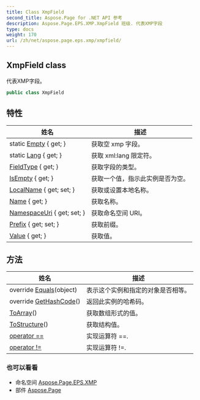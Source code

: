 ```yaml
---
title: Class XmpField
second_title: Aspose.Page for .NET API 参考
description: Aspose.Page.EPS.XMP.XmpField 班级. 代表XMP字段
type: docs
weight: 170
url: /zh/net/aspose.page.eps.xmp/xmpfield/
---
```

## XmpField class

代表XMP字段。

```csharp
public class XmpField
```

## 特性

| 姓名 | 描述 |
| --- | --- |
| static [Empty](../../aspose.page.eps.xmp/xmpfield/empty/) { get; } | 获取空 xmp 字段。 |
| static [Lang](../../aspose.page.eps.xmp/xmpfield/lang/) { get; } | 获取 xml:lang 限定符。 |
| [FieldType](../../aspose.page.eps.xmp/xmpfield/fieldtype/) { get; } | 获取字段的类型。 |
| [IsEmpty](../../aspose.page.eps.xmp/xmpfield/isempty/) { get; } | 获取一个值，指示此实例是否为空。 |
| [LocalName](../../aspose.page.eps.xmp/xmpfield/localname/) { get; set; } | 获取或设置本地名称。 |
| [Name](../../aspose.page.eps.xmp/xmpfield/name/) { get; } | 获取名称。 |
| [NamespaceUri](../../aspose.page.eps.xmp/xmpfield/namespaceuri/) { get; set; } | 获取命名空间 URI。 |
| [Prefix](../../aspose.page.eps.xmp/xmpfield/prefix/) { get; set; } | 获取前缀。 |
| [Value](../../aspose.page.eps.xmp/xmpfield/value/) { get; } | 获取值。 |

## 方法

| 姓名 | 描述 |
| --- | --- |
| override [Equals](../../aspose.page.eps.xmp/xmpfield/equals/)(object) | 表示这个实例和指定的对象是否相等。 |
| override [GetHashCode](../../aspose.page.eps.xmp/xmpfield/gethashcode/)() | 返回此实例的哈希码。 |
| [ToArray](../../aspose.page.eps.xmp/xmpfield/toarray/)() | 获取数组形式的值。 |
| [ToStructure](../../aspose.page.eps.xmp/xmpfield/tostructure/)() | 获取结构值。 |
| [operator ==](../../aspose.page.eps.xmp/xmpfield/op_equality/) | 实现运算符 ==. |
| [operator !=](../../aspose.page.eps.xmp/xmpfield/op_inequality/) | 实现运算符 !=. |

### 也可以看看

* 命名空间 [Aspose.Page.EPS.XMP](../../aspose.page.eps.xmp/)
* 部件 [Aspose.Page](../../)


